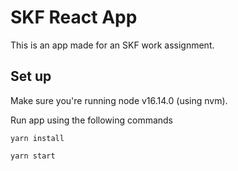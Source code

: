 # SKF React App

This is an app made for an SKF work assignment.

## Set up

Make sure you're running node v16.14.0 (using nvm).

Run app using the following commands

```yarn install```

```yarn start```
